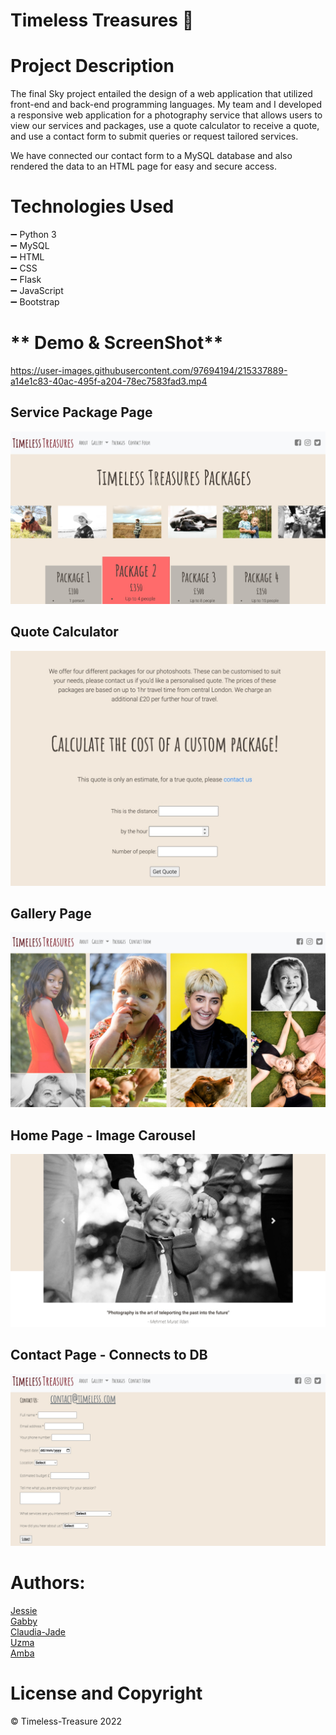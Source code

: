 # **Timeless Treasures  📸**

# **Project Description**

The final Sky project entailed the design of a web application that utilized front-end and back-end programming languages. 
My team and I developed a responsive web application for a photography service that allows users to view our services and packages, 
use a quote calculator to receive a quote, and use a contact form to submit queries or request tailored services.

We have connected our contact form to a MySQL database and also rendered the data to an HTML page for easy and secure access.

# **Technologies Used**
➖ Python 3 <br />
➖ MySQL  <br />
➖ HTML <br />
➖ CSS <br />
➖ Flask <br />
➖ JavaScript <br />
➖ Bootstrap <br />

# ** Demo & ScreenShot** <br />


https://user-images.githubusercontent.com/97694194/215337889-a14e1c83-40ac-495f-a204-78ec7583fad3.mp4


## **Service Package Page** <br />
![index.html screenshot](application/static/images/Readme_img/readme_img1.jpg)
## **Quote Calculator** <br />
![index.html screenshot](application/static/images/Readme_img/readme_img2.jpg)
## **Gallery Page** <br />
![index.html screenshot](application/static/images/Readme_img/readme_img5.jpg)
## **Home Page - Image Carousel** <br />
![index.html screenshot](application/static/images/Readme_img/readme_img3.jpg)
## **Contact Page - Connects to DB** <br />
![index.html screenshot](application/static/images/Readme_img/readme_img4.jpg)

# **Authors:**
[Jessie](https://github.com/KingJessie) <br />
[Gabby](https://github.com/gab-bernotaite) <br />
[Claudia-Jade](https://github.com/Claudia-Jade) <br />
[Uzma](https://github.com/uzmaazhar786) <br />
[Amba](https://github.com) <br />

# **License and Copyright**
© Timeless-Treasure 2022

